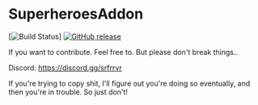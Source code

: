 # SuperheroesAddon 
[![Build Status](https://travis-ci.org/ImranDoet/superheroesaddon.svg?branch=master)] [![GitHub release](https://img.shields.io/github/release/qubyte/rubidium.svg)]()

If you want to contribute. Feel free to. But please don't break things..

Discord: https://discord.gg/srfrrvr

If you're trying to copy shit, I'll figure out you're doing so eventually, and then you're in trouble. So just don't!

